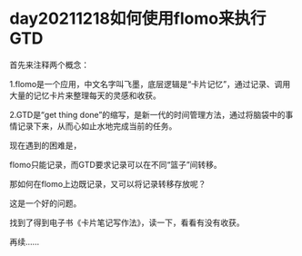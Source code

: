 # day20211218如何使用flomo来执行GTD

首先来注释两个概念：

1.flomo是一个应用，中文名字叫飞墨，底层逻辑是“卡片记忆”，通过记录、调用大量的记忆卡片来整理每天的灵感和收获。

2.GTD是“get thing done”的缩写，是新一代的时间管理方法，通过将脑袋中的事情记录下来，从而心如止水地完成当前的任务。

现在遇到的困难是，

flomo只能记录，而GTD要求记录可以在不同“篮子”间转移。

那如何在flomo上边既记录，又可以将记录转移存放呢？

这是一个好的问题。

找到了得到电子书《卡片笔记写作法》，读一下，看看有没有收获。

再续……
